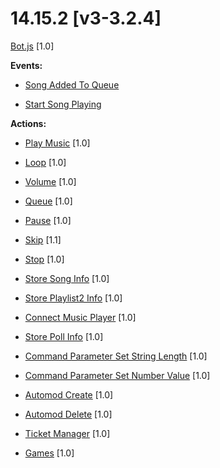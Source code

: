 # 14.15.2 [v3-3.2.4]

[Bot.js](https://github.com/Gotowka/mydbm/blob/v3/bot.js) [1.0]

**Events:**

- [Song Added To Queue](https://github.com/Gotowka/mydbm/blob/v3/events/song_added_to_queue.js)

- [Start Song Playing](https://github.com/Gotowka/mydbm/blob/v3/events/start_song_playing.js)

**Actions:**

- [Play Music](https://github.com/Gotowka/mydbm/blob/v3/actions/play_all.js) [1.0]

- [Loop](https://github.com/Gotowka/mydbm/blob/v3/actions/loop.js) [1.0]

- [Volume](https://github.com/Gotowka/mydbm/blob/v3/actions/volume.js) [1.0]

- [Queue](https://github.com/Gotowka/mydbm/blob/v3/actions/queue.js) [1.0]

- [Pause](https://github.com/Gotowka/mydbm/blob/v3/actions/queue.js) [1.0]

- [Skip](https://github.com/Gotowka/mydbm/blob/v3/actions/skip.js) [1.1]

- [Stop](https://github.com/Gotowka/mydbm/blob/v3/actions/stop.js) [1.0]

- [Store Song Info](https://github.com/Gotowka/mydbm/blob/v3/actions/store_song_info.js) [1.0]

- [Store Playlist2 Info](https://github.com/Gotowka/mydbm/blob/v3/actions/store_playlist_info.js) [1.0]

- [Connect Music Player](https://github.com/Gotowka/mydbm/blob/v3/actions/connect_music_player.js) [1.0]

- [Store Poll Info](https://github.com/Gotowka/mydbm/blob/v3/actions/store_poll_info.js) [1.0]

- [Command Parameter Set String Length](https://github.com/Gotowka/mydbm/blob/v3/actions/command_param_set_length.js) [1.0]

- [Command Parameter Set Number Value](https://github.com/Gotowka/mydbm/blob/v3/actions/command_param_set_value.js) [1.0]

- [Automod Create](https://github.com/Gotowka/mydbm/blob/v3/actions/automod_create.js) [1.0]

- [Automod Delete](https://github.com/Gotowka/mydbm/blob/v3/actions/automod_delete.js) [1.0]

- [Ticket Manager](https://github.com/Gotowka/mydbm/blob/v3/actions/ticket_manager.js) [1.0]

- [Games](https://github.com/Gotowka/mydbm/blob/v3/actions/games.js) [1.0]